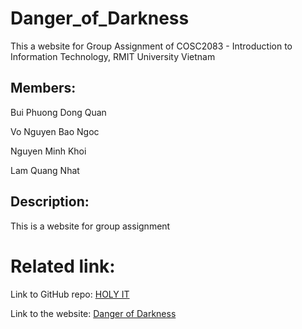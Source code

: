 # Danger_of_Darkness
This a website for Group Assignment of COSC2083 - Introduction to Information Technology, RMIT University Vietnam
## Members:

Bui Phuong Dong Quan

Vo Nguyen Bao Ngoc

Nguyen Minh Khoi

Lam Quang Nhat

## Description: 
This is a website for group assignment

# Related link:
Link to GitHub repo: [HOLY IT](https://github.com/BuiPhuongDongQuan/Danger_of_Darkness)

Link to the website: [Danger of Darkness](https://github.com/BuiPhuongDongQuan/Danger_of_Darkness/blob/main/html/index.html)
